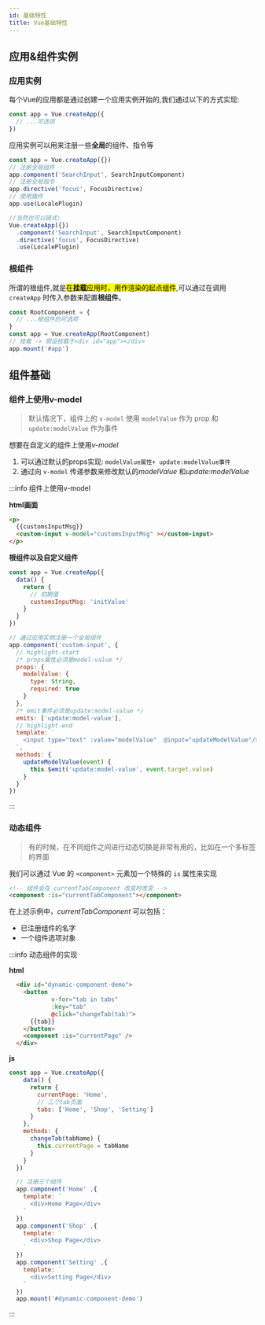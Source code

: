 ```yaml
---
id: 基础特性
title: Vue基础特性
---
```


## 应用&组件实例

### 应用实例

每个Vue的应用都是通过创建一个应用实例开始的,我们通过以下的方式实现:

```javascript
const app = Vue.createApp({
  // ...可选项
})
```

应用实例可以用来注册一些**全局**的组件、指令等

```javascript
const app = Vue.createApp({})
// 注册全局组件
app.component('SearchInput', SearchInputComponent)
// 注册全局指令
app.directive('focus', FocusDirective)
// 使用插件
app.use(LocalePlugin)

//当然也可以链式:
Vue.createApp({})
  .component('SearchInput', SearchInputComponent)
  .directive('focus', FocusDirective)
  .use(LocalePlugin)
```



### 根组件

所谓的根组件,就是<mark>在**挂载**应用时，用作渲染的起点组件</mark>,可以通过在调用 `createApp` 时传入参数来配置**根组件**。

```js
const RootComponent = {
  // ...根组件的可选项
}
const app = Vue.createApp(RootComponent)
// 挂载 -> 假设挂载于<div id="app"></div>
app.mount('#app')
```







## 组件基础

### 组件上使用v-model

> 默认情况下，组件上的 `v-model` 使用 `modelValue` 作为 prop 和 `update:modelValue` 作为事件

想要在自定义的组件上使用*v-model*

1. 可以通过默认的props实现: `modelValue属性+ update:modelValue事件`
2. 通过向 `v-model` 传递参数来修改默认的*modelValue* 和*update:modelValue*

:::info 组件上使用v-model

**html画面**

```html
<p>
  {{customsInputMsg}}
  <custom-input v-model="customsInputMsg" ></custom-input>
</p>
```

**根组件以及自定义组件**

```js
const app = Vue.createApp({
  data() {
    return {
      // 初期值
      customsInputMsg: 'initValue'
    }
  }
})

// 通过应用实例注册一个全局组件
app.component('custom-input', {
  // highlight-start
  /* props属性必须是model-value */
  props: {
    modelValue: {
      type: String,
      required: true
    }
  },
  /* emit事件必须是update:model-value */
  emits: ['update:model-value'],
  // highlight-end
  template: `
    <input type="text" :value="modelValue"  @input="updateModelValue"/>
  `,
  methods: {
    updateModelValue(event) {
      this.$emit('update:model-value', event.target.value)
    }
  }
})
```

:::

### 动态组件

> 有的时候，在不同组件之间进行动态切换是非常有用的，比如在一个多标签的界面

我们可以通过 Vue 的 `<component>` 元素加一个特殊的 `is` 属性来实现

```html
<!-- 组件会在 currentTabComponent 改变时改变 -->
<component :is="currentTabComponent"></component>
```

在上述示例中，*currentTabComponent* 可以包括：

- 已注册组件的名字
- 一个组件选项对象

:::info 动态组件的实现

**html**

```html
  <div id="dynamic-component-demo">
    <button
            v-for="tab in tabs"
            :key="tab"
            @click="changeTab(tab)">
      {{tab}}
    </button>
    <component :is="currentPage" />
  </div>
```

**js**

```javascript
const app = Vue.createApp({
    data() {
      return {
        currentPage: 'Home',
        // 三个tab页面
        tabs: ['Home', 'Shop', 'Setting']
      }
    },
    methods: {
      changeTab(tabName) {
        this.currentPage = tabName
      }
    }
  })

  // 注册三个组件
  app.component('Home' ,{
    template: `
      <div>Home Page</div>
    `
  })
  app.component('Shop' ,{
    template: `
      <div>Shop Page</div>
    `
  })
  app.component('Setting' ,{
    template: `
      <div>Setting Page</div>
    `
  })
  app.mount('#dynamic-component-demo')
```



:::
